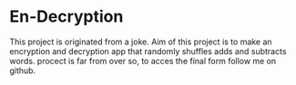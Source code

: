 # En-Decryption
This project is originated from a joke.
Aim of this project is to make an encryption and decryption app that randomly shuffles adds and subtracts words.
procect is far from over so, to acces the final form follow me on github.
